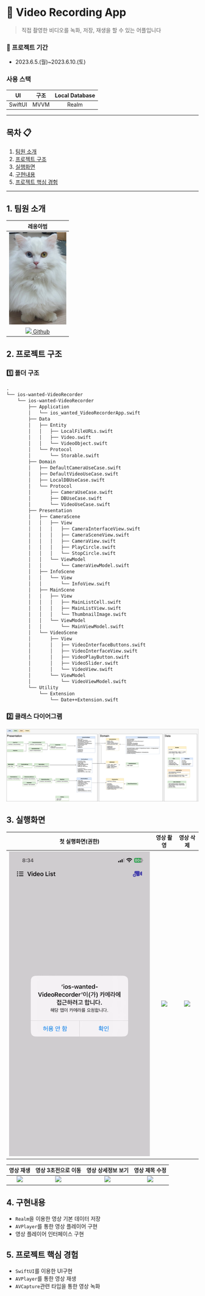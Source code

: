 # 🎥 Video Recording App
> 직접 촬영한 비디오를 녹화, 저장, 재생을 할 수 있는 어플입니다  

### 📅 프로젝트 기간
* 2023.6.5.(월)~2023.6.10.(토)

### 사용 스택
|UI|구조|Local Database|
|:--:|:--:|:--:|
|SwiftUI|MVVM|Realm|

- - - -
## 목차 📋
1. [팀원 소개](#1-팀원-소개)
2. [프로젝트 구조](#2-프로젝트-구조)
3. [실행화면](#3-실행화면)
4. [구현내용](#4-구현내용)
5. [프로젝트 핵심 경험](#5-프로젝트-핵심-경험)

- - - -
## 1. 팀원 소개
|레옹아범|
|:--:|
|<img src="https://github.com/hyemory/ios-bank-manager/blob/step4/images/leon.jpeg?raw=true" width="150">|
| [<img src="https://i.imgur.com/IOAJpzu.png" width="22"/> Github](https://github.com/fatherLeon) |

</details>

## 2. 프로젝트 구조

### 1️⃣ 폴더 구조
```
.
└── ios-wanted-VideoRecorder
    └── ios-wanted-VideoRecorder
        ├── Application
        │   └── ios_wanted_VideoRecorderApp.swift
        ├── Data
        │   ├── Entity
        │   │   ├── LocalFileURLs.swift
        │   │   ├── Video.swift
        │   │   └── VideoObject.swift
        │   └── Protocol
        │       └── Storable.swift
        ├── Domain
        │   ├── DefaultCameraUseCase.swift
        │   ├── DefaultVideoUseCase.swift
        │   ├── LocalDBUseCase.swift
        │   └── Protocol
        │       ├── CameraUseCase.swift
        │       ├── DBUseCase.swift
        │       └── VideoUseCase.swift
        ├── Presentation
        │   ├── CameraScene
        │   │   ├── View
        │   │   │   ├── CameraInterfaceView.swift
        │   │   │   ├── CameraSceneView.swift
        │   │   │   ├── CameraView.swift
        │   │   │   ├── PlayCircle.swift
        │   │   │   └── StopCircle.swift
        │   │   └── ViewModel
        │   │       └── CameraViewModel.swift
        │   ├── InfoScene
        │   │   └── View
        │   │       └── InfoView.swift
        │   ├── MainScene
        │   │   ├── View
        │   │   │   ├── MainListCell.swift
        │   │   │   ├── MainListView.swift
        │   │   │   └── ThumbnailImage.swift
        │   │   └── ViewModel
        │   │       └── MainViewModel.swift
        │   └── VideoScene
        │       ├── View
        │       │   ├── VideoInterfaceButtons.swift
        │       │   ├── VideoInterfaceView.swift
        │       │   ├── VideoPlayButton.swift
        │       │   ├── VideoSlider.swift
        │       │   └── VideoView.swift
        │       └── ViewModel
        │           └── VideoViewModel.swift
        └── Utility
            └── Extension
                └── Date++Extension.swift
```
### 2️⃣ 클래스 다이어그램
![](https://github.com/fatherLeon/ios-wanted-VideoRecorder/blob/develop/Image/ClassDiagram.drawio.png?raw=true)

## 3. 실행화면

|첫 실행화면(권한)|영상 촬영|영상 삭제|
|:--:|:--:|:--:|
|<img src="https://github.com/fatherLeon/ios-wanted-VideoRecorder/blob/develop/Image/첫화면.gif?raw=true">|<img src="https://github.com/fatherLeon/ios-wanted-VideoRecorder/blob/develop/Image/영상촬영.gif?raw=true">|<img src="https://github.com/fatherLeon/ios-wanted-VideoRecorder/blob/develop/Image/영상삭제.gif?raw=true">|

|영상 재생|영상 3초전으로 이동|영상 상세정보 보기|영상 제목 수정|
|:--:|:--:|:--:|:--:|
|<img src="https://github.com/fatherLeon/ios-wanted-VideoRecorder/blob/develop/Image/영상재생.gif?raw=true">|<img src="https://github.com/fatherLeon/ios-wanted-VideoRecorder/blob/develop/Image/영상3초전으로.gif?raw=true">|<img src="https://github.com/fatherLeon/ios-wanted-VideoRecorder/blob/develop/Image/영상상세정보보기.gif?raw=true">|<img src="https://github.com/fatherLeon/ios-wanted-VideoRecorder/blob/develop/Image/영상제목수정.gif?raw=true">|

## 4. 구현내용

* `Realm`을 이용한 영상 기본 데이터 저장
* `AVPlayer`를 통한 영상 플레이어 구현
* 영상 플레이어 인터페이스 구현

## 5. 프로젝트 핵심 경험
* `SwiftUI`를 이용한 UI구현
* `AVPlayer`를 통한 영상 재생
* `AVCapture`관련 타입을 통한 영상 녹화
